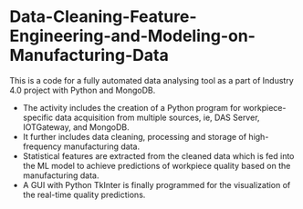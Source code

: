 # Data-Cleaning-Feature-Engineering-and-Modeling-on-Manufacturing-Data

This is a code for a fully automated data analysing tool as a part of Industry 4.0 project with Python and MongoDB.
- The activity includes the creation of a Python program for workpiece-specific data acquisition from multiple sources, ie, DAS Server, IOTGateway, and MongoDB.
- It further includes data cleaning, processing and storage of high-frequency manufacturing data.
- Statistical features are extracted from the cleaned data which is fed into the ML model to achieve predictions of workpiece quality based on the manufacturing data.
- A GUI with Python TkInter is finally programmed for the visualization of the real-time quality predictions.
